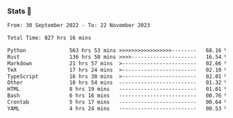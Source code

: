 ### Stats 👋
<!--START_SECTION:waka-->

```txt
From: 30 September 2022 - To: 22 November 2023

Total Time: 827 hrs 16 mins

Python              563 hrs 53 mins >>>>>>>>>>>>>>>>>--------   68.16 %
Rust                136 hrs 50 mins >>>>---------------------   16.54 %
Markdown            21 hrs 57 mins  >------------------------   02.66 %
TeX                 17 hrs 24 mins  >------------------------   02.10 %
TypeScript          16 hrs 38 mins  >------------------------   02.01 %
Other               10 hrs 54 mins  -------------------------   01.32 %
HTML                8 hrs 19 mins   -------------------------   01.01 %
Bash                6 hrs 16 mins   -------------------------   00.76 %
Crontab             5 hrs 17 mins   -------------------------   00.64 %
YAML                4 hrs 24 mins   -------------------------   00.53 %
```

<!--END_SECTION:waka-->

<!--
**buhaytza2005/buhaytza2005** is a ✨ _special_ ✨ repository because its `README.md` (this file) appears on your GitHub profile.

Here are some ideas to get you started:

- 🔭 I’m currently working on ...
- 🌱 I’m currently learning ...
- 👯 I’m looking to collaborate on ...
- 🤔 I’m looking for help with ...
- 💬 Ask me about ...
- 📫 How to reach me: ...
- 😄 Pronouns: ...
- ⚡ Fun fact: ...
-->


